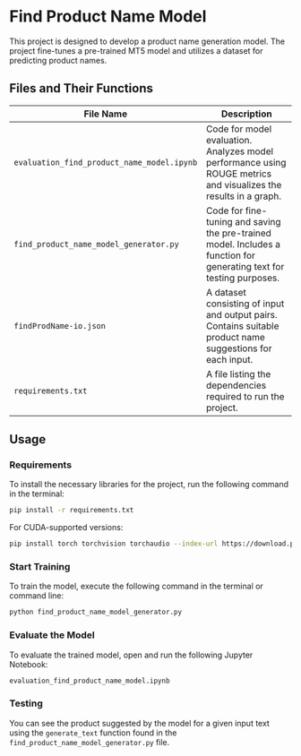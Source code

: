# Find Product Name Model

This project is designed to develop a product name generation model. The project fine-tunes a pre-trained MT5 model and utilizes a dataset for predicting product names.

## Files and Their Functions

| File Name                                  | Description                                                                                                          |
| ------------------------------------------ | -------------------------------------------------------------------------------------------------------------------- |
| `evaluation_find_product_name_model.ipynb` | Code for model evaluation. Analyzes model performance using ROUGE metrics and visualizes the results in a graph.     |
| `find_product_name_model_generator.py`     | Code for fine-tuning and saving the pre-trained model. Includes a function for generating text for testing purposes. |
| `findProdName-io.json`                     | A dataset consisting of input and output pairs. Contains suitable product name suggestions for each input.           |
| `requirements.txt`                         | A file listing the dependencies required to run the project.                                                         |

## Usage

### Requirements

To install the necessary libraries for the project, run the following command in the terminal:

```bash
pip install -r requirements.txt
```

For CUDA-supported versions:

```bash
pip install torch torchvision torchaudio --index-url https://download.pytorch.org/whl/cu124
```

### Start Training

To train the model, execute the following command in the terminal or command line:

```bash
python find_product_name_model_generator.py
```

### Evaluate the Model

To evaluate the trained model, open and run the following Jupyter Notebook:

```bash
evaluation_find_product_name_model.ipynb
```

### Testing

You can see the product suggested by the model for a given input text using the `generate_text` function found in the `find_product_name_model_generator.py` file.
